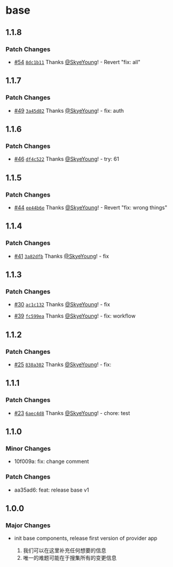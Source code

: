 # base

## 1.1.8

### Patch Changes

- [#54](https://github.com/yfordev/portal/pull/54) [`8dc1b11`](https://github.com/yfordev/portal/commit/8dc1b119b748a34b8bf83e8bcc755f29163975d1) Thanks [@SkyeYoung](https://github.com/SkyeYoung)! - Revert "fix: all"

## 1.1.7

### Patch Changes

- [#49](https://github.com/yfordev/portal/pull/49) [`3a45d82`](https://github.com/yfordev/portal/commit/3a45d8243d6930004cee3a43a50d3dc6349b39b9) Thanks [@SkyeYoung](https://github.com/SkyeYoung)! - fix: auth

## 1.1.6

### Patch Changes

- [#46](https://github.com/yfordev/portal/pull/46) [`df4c522`](https://github.com/yfordev/portal/commit/df4c5223f2aaaa6cb0d21074bfae3e75ef710612) Thanks [@SkyeYoung](https://github.com/SkyeYoung)! - try: 61

## 1.1.5

### Patch Changes

- [#44](https://github.com/yfordev/portal/pull/44) [`ee44b6e`](https://github.com/yfordev/portal/commit/ee44b6eb6f1a2198e533e699a456e2b9b4f39eb4) Thanks [@SkyeYoung](https://github.com/SkyeYoung)! - Revert "fix: wrong things"

## 1.1.4

### Patch Changes

- [#41](https://github.com/yfordev/portal/pull/41) [`3a82dfb`](https://github.com/yfordev/portal/commit/3a82dfb54b92141578a9b2cad928c4d0d67cd0bb) Thanks [@SkyeYoung](https://github.com/SkyeYoung)! - fix

## 1.1.3

### Patch Changes

- [#30](https://github.com/yfordev/portal/pull/30) [`ac1c132`](https://github.com/yfordev/portal/commit/ac1c132c6ab86029aff4c8c9b384d4743e1cc98e) Thanks [@SkyeYoung](https://github.com/SkyeYoung)! - fix

- [#39](https://github.com/yfordev/portal/pull/39) [`fc599ea`](https://github.com/yfordev/portal/commit/fc599ea9ee096c993d08c484fa84522f5658f317) Thanks [@SkyeYoung](https://github.com/SkyeYoung)! - fix: workflow

## 1.1.2

### Patch Changes

- [#25](https://github.com/yfordev/portal/pull/25) [`838a302`](https://github.com/yfordev/portal/commit/838a302695e525deedb914f46488713d5d6fb7f5) Thanks [@SkyeYoung](https://github.com/SkyeYoung)! - fix:

## 1.1.1

### Patch Changes

- [#23](https://github.com/yfordev/portal/pull/23) [`6aec4d8`](https://github.com/yfordev/portal/commit/6aec4d8bf54033c246a5dcf5f8b3c4f7d97e9d9a) Thanks [@SkyeYoung](https://github.com/SkyeYoung)! - chore: test

## 1.1.0

### Minor Changes

- 10f009a: fix: change comment

### Patch Changes

- aa35ad6: feat: release base v1

## 1.0.0

### Major Changes

- init base components, release first version of provider app

  1. 我们可以在这里补充任何想要的信息
  2. 唯一的难题可能在于搜集所有的变更信息

